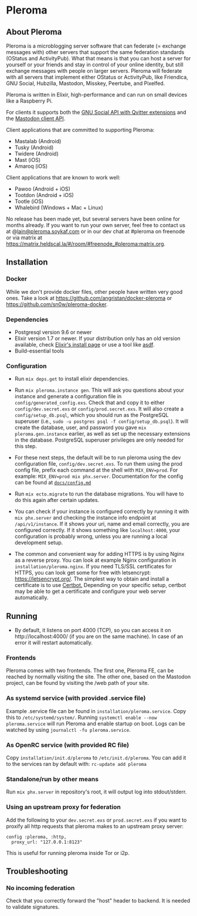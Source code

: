 # Pleroma

## About Pleroma

Pleroma is a microblogging server software that can federate (= exchange messages with) other servers that support the same federation standards (OStatus and ActivityPub). What that means is that you can host a server for yourself or your friends and stay in control of your online identity, but still exchange messages with people on larger servers. Pleroma will federate with all servers that implement either OStatus or ActivityPub, like Friendica, GNU Social, Hubzilla, Mastodon, Misskey, Peertube, and Pixelfed.

Pleroma is written in Elixir, high-performance and can run on small devices like a Raspberry Pi.

For clients it supports both the [GNU Social API with Qvitter extensions](https://twitter-api.readthedocs.io/en/latest/index.html) and the [Mastodon client API](https://github.com/tootsuite/documentation/blob/master/Using-the-API/API.md).

Client applications that are committed to supporting Pleroma:

* Mastalab (Android)
* Tusky (Android)
* Twidere (Android)
* Mast (iOS)
* Amaroq (iOS)

Client applications that are known to work well:

* Pawoo (Android + iOS)
* Tootdon (Android + iOS)
* Tootle (iOS)
* Whalebird (Windows + Mac + Linux)

No release has been made yet, but several servers have been online for months already. If you want to run your own server, feel free to contact us at @lain@pleroma.soykaf.com or in our dev chat at #pleroma on freenode or via matrix at https://matrix.heldscal.la/#/room/#freenode_#pleroma:matrix.org.

## Installation

### Docker

While we don't provide docker files, other people have written very good ones. Take a look at https://github.com/angristan/docker-pleroma or https://github.com/sn0w/pleroma-docker.

### Dependencies

* Postgresql version 9.6 or newer
* Elixir version 1.7 or newer. If your distribution only has an old version available, check [Elixir's install page](https://elixir-lang.org/install.html) or use a tool like [asdf](https://github.com/asdf-vm/asdf).
* Build-essential tools

### Configuration

  * Run `mix deps.get` to install elixir dependencies.

  * Run `mix pleroma.instance gen`. This will ask you questions about your instance and generate a configuration file in `config/generated_config.exs`. Check that and copy it to either `config/dev.secret.exs` or `config/prod.secret.exs`. It will also create a `config/setup_db.psql`, which you should run as the PostgreSQL superuser (i.e., `sudo -u postgres psql -f config/setup_db.psql`). It will create the database, user, and password you gave `mix pleroma.gen.instance` earlier, as well as set up the necessary extensions in the database. PostgreSQL superuser privileges are only needed for this step.

  * For these next steps, the default will be to run pleroma using the dev configuration file, `config/dev.secret.exs`. To run them using the prod config file, prefix each command at the shell with `MIX_ENV=prod`. For example: `MIX_ENV=prod mix phx.server`. Documentation for the config can be found at [``docs/config.md``](docs/config.md)

  * Run `mix ecto.migrate` to run the database migrations. You will have to do this again after certain updates.

  * You can check if your instance is configured correctly by running it with `mix phx.server` and checking the instance info endpoint at `/api/v1/instance`. If it shows your uri, name and email correctly, you are configured correctly. If it shows something like `localhost:4000`, your configuration is probably wrong, unless you are running a local development setup.

  * The common and convenient way for adding HTTPS is by using Nginx as a reverse proxy. You can look at example Nginx configuration in `installation/pleroma.nginx`. If you need TLS/SSL certificates for HTTPS, you can look get some for free with letsencrypt: <https://letsencrypt.org/>. The simplest way to obtain and install a certificate is to use [Certbot.](https://certbot.eff.org) Depending on your specific setup, certbot may be able to get a certificate and configure your web server automatically.

## Running

* By default, it listens on port 4000 (TCP), so you can access it on http://localhost:4000/ (if you are on the same machine). In case of an error it will restart automatically.

### Frontends
Pleroma comes with two frontends. The first one, Pleroma FE, can be reached by normally visiting the site. The other one, based on the Mastodon project, can be found by visiting the /web path of your site.

### As systemd service (with provided .service file)
Example .service file can be found in `installation/pleroma.service`. Copy this to `/etc/systemd/system/`.
Running `systemctl enable --now pleroma.service` will run Pleroma and enable startup on boot.
Logs can be watched by using `journalctl -fu pleroma.service`.

### As OpenRC service (with provided RC file)
Copy ``installation/init.d/pleroma`` to ``/etc/init.d/pleroma``.
You can add it to the services ran by default with:
``rc-update add pleroma``

### Standalone/run by other means
Run `mix phx.server` in repository's root, it will output log into stdout/stderr.

### Using an upstream proxy for federation

Add the following to your `dev.secret.exs` or `prod.secret.exs` if you want to proxify all http requests that pleroma makes to an upstream proxy server:

    config :pleroma, :http,
      proxy_url: "127.0.0.1:8123"

This is useful for running pleroma inside Tor or i2p.

## Troubleshooting

### No incoming federation

Check that you correctly forward the "host" header to backend. It is needed to validate signatures.
